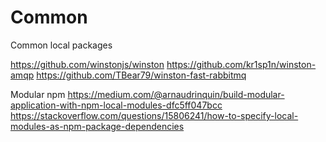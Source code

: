 # Common

Common local packages

https://github.com/winstonjs/winston
https://github.com/kr1sp1n/winston-amqp
https://github.com/TBear79/winston-fast-rabbitmq

Modular npm
https://medium.com/@arnaudrinquin/build-modular-application-with-npm-local-modules-dfc5ff047bcc
https://stackoverflow.com/questions/15806241/how-to-specify-local-modules-as-npm-package-dependencies
